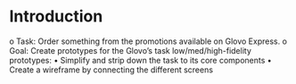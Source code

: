 # Introduction

o Task: Order something from the promotions available on Glovo Express.
o Goal: Create prototypes for the Glovo’s task low/med/high-fidelity prototypes:
• Simplify and strip down the task to its core components
• Create a wireframe by connecting the different screens
